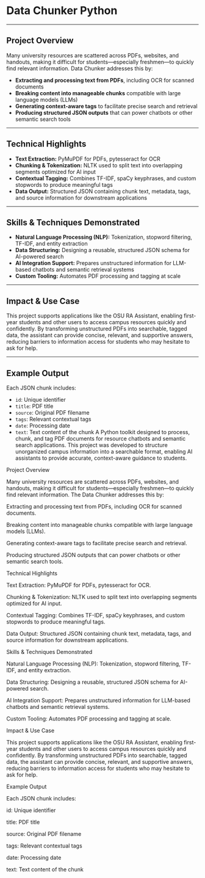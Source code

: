 
# Data Chunker Python



---

## Project Overview

Many university resources are scattered across PDFs, websites, and handouts, making it difficult for students—especially freshmen—to quickly find relevant information. Data Chunker addresses this by:

- **Extracting and processing text from PDFs**, including OCR for scanned documents
- **Breaking content into manageable chunks** compatible with large language models (LLMs)
- **Generating context-aware tags** to facilitate precise search and retrieval
- **Producing structured JSON outputs** that can power chatbots or other semantic search tools

---

## Technical Highlights

- **Text Extraction:** PyMuPDF for PDFs, pytesseract for OCR
- **Chunking & Tokenization:** NLTK used to split text into overlapping segments optimized for AI input
- **Contextual Tagging:** Combines TF-IDF, spaCy keyphrases, and custom stopwords to produce meaningful tags
- **Data Output:** Structured JSON containing chunk text, metadata, tags, and source information for downstream applications

---

## Skills & Techniques Demonstrated

- **Natural Language Processing (NLP):** Tokenization, stopword filtering, TF-IDF, and entity extraction
- **Data Structuring:** Designing a reusable, structured JSON schema for AI-powered search
- **AI Integration Support:** Prepares unstructured information for LLM-based chatbots and semantic retrieval systems
- **Custom Tooling:** Automates PDF processing and tagging at scale

---

## Impact & Use Case

This project supports applications like the OSU RA Assistant, enabling first-year students and other users to access campus resources quickly and confidently. By transforming unstructured PDFs into searchable, tagged data, the assistant can provide concise, relevant, and supportive answers, reducing barriers to information access for students who may hesitate to ask for help.

---

## Example Output

Each JSON chunk includes:

- `id`: Unique identifier
- `title`: PDF title
- `source`: Original PDF filename
- `tags`: Relevant contextual tags
- `date`: Processing date
- `text`: Text content of the chunk
A Python toolkit designed to process, chunk, and tag PDF documents for resource chatbots and semantic search applications. This project was developed to structure unorganized campus information into a searchable format, enabling AI assistants to provide accurate, context-aware guidance to students.

Project Overview

Many university resources are scattered across PDFs, websites, and handouts, making it difficult for students—especially freshmen—to quickly find relevant information. The Data Chunker addresses this by:

Extracting and processing text from PDFs, including OCR for scanned documents.

Breaking content into manageable chunks compatible with large language models (LLMs).

Generating context-aware tags to facilitate precise search and retrieval.

Producing structured JSON outputs that can power chatbots or other semantic search tools.

Technical Highlights

Text Extraction: PyMuPDF for PDFs, pytesseract for OCR.

Chunking & Tokenization: NLTK used to split text into overlapping segments optimized for AI input.

Contextual Tagging: Combines TF-IDF, spaCy keyphrases, and custom stopwords to produce meaningful tags.

Data Output: Structured JSON containing chunk text, metadata, tags, and source information for downstream applications.

Skills & Techniques Demonstrated

Natural Language Processing (NLP): Tokenization, stopword filtering, TF-IDF, and entity extraction.

Data Structuring: Designing a reusable, structured JSON schema for AI-powered search.

AI Integration Support: Prepares unstructured information for LLM-based chatbots and semantic retrieval systems.

Custom Tooling: Automates PDF processing and tagging at scale.

Impact & Use Case

This project supports applications like the OSU RA Assistant, enabling first-year students and other users to access campus resources quickly and confidently. By transforming unstructured PDFs into searchable, tagged data, the assistant can provide concise, relevant, and supportive answers, reducing barriers to information access for students who may hesitate to ask for help.

Example Output

Each JSON chunk includes:

id: Unique identifier

title: PDF title

source: Original PDF filename

tags: Relevant contextual tags

date: Processing date

text: Text content of the chunk
